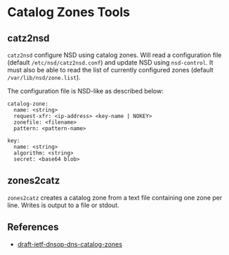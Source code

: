 # Catalog Zones Tools

## catz2nsd

`catz2nsd` configure NSD using catalog zones. Will read a configuration file (default `/etc/nsd/catz2nsd.conf`) and update NSD using `nsd-control`. It must also be able to read the list of currently configured zones (default `/var/lib/nsd/zone.list`).

The configuration file is NSD-like as described below:

    catalog-zone:
      name: <string>
      request-xfr: <ip-address> <key-name | NOKEY>
      zonefile: <filename>
      pattern: <pattern-name>

    key:
      name: <string>
      algorithm: <string>
      secret: <base64 blob>

## zones2catz

`zones2catz` creates a catalog zone from a text file containing one zone per line. Writes is output to a file or stdout.

## References

- [draft-ietf-dnsop-dns-catalog-zones](https://datatracker.ietf.org/doc/html/draft-ietf-dnsop-dns-catalog-zones)
